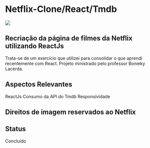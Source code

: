 # Netflix-Clone/React/Tmdb
![](https://github.com/EmilcyFelipe/Netflix_clone_API_TMDB/blob/master/netflix-react.gif)

## Recriação da página de filmes da Netflix utilizando ReactJs
  Trata-se de um exercício que utilizei para consolidar o que aprendi recentemente com React.
  Projeto ministrado pelo professor Bonieky Lacerda.
  
## Aspectos Relevantes
  ReactJs
  Consumo da API do Tmdb
  Responsividade

## Direitos de imagem reservados ao Netflix

## Status
  Concluído
